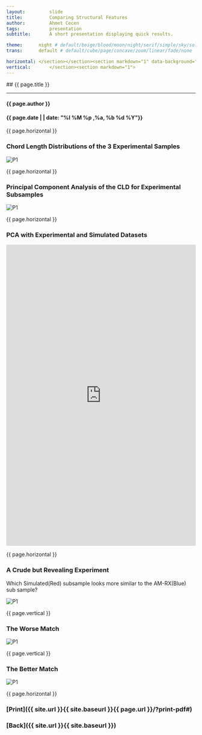 ```yaml
---
layout:     	slide
title:     		Comparing Structural Features
author:     	Ahmet Cecen
tags:           presentation
subtitle:    	A short presentation displaying quick results.

theme:		night # default/beige/blood/moon/night/serif/simple/sky/solarized
trans:		default # default/cube/page/concave/zoom/linear/fade/none

horizontal:	</section></section><section markdown="1" data-background="/EAB-AM-Project/img/slidebackground.png"><section markdown="1">
vertical:		</section><section markdown="1">
---
```

<section markdown="1" data-background="/EAB-AM-Project/img/slidebackground.png"><section markdown="1">
## {{ page.title }}

<hr>

#### {{ page.author }}

#### {{ page.date | | date: "%I %M %p ,%a, %b %d %Y"}}

{{ page.horizontal }}
<!-- Start Writing Below in Markdown -->

### Chord Length Distributions of the 3 Experimental Samples

![P1](/EAB-AM-Project/img/pcapresent/Picture1.png)

{{ page.horizontal }}

### Principal Component Analysis of the CLD for Experimental Subsamples

![P1](/EAB-AM-Project/img/pcapresent/Picture2.png)

{{ page.horizontal }}

### PCA with Experimental and Simulated Datasets

<embed src="http://mined.gatech.edu/EAB-AM-Project/2016/05/11/AM-Sim-CLD-PC/" height="800px" width="100%">

{{ page.horizontal }}

### A Crude but Revealing Experiment

Which Simulated(Red) subsample looks more similar to the AM-RX(Blue) sub sample?

![P1](/EAB-AM-Project/img/pcapresent/Picture3.png)

{{ page.vertical }}

### The Worse Match

![P1](/EAB-AM-Project/img/pcapresent/Picture9.png)

{{ page.vertical }}

### The Better Match

![P1](/EAB-AM-Project/img/pcapresent/Picture8.png)


<!-- End Here -->
{{ page.horizontal }}

# [Print]({{ site.url }}{{ site.baseurl }}{{ page.url }}/?print-pdf#)

# [Back]({{ site.url }}{{ site.baseurl }})

</section></section>
